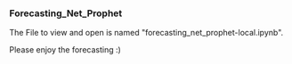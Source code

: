 ### Forecasting_Net_Prophet

The File to view and open is named "forecasting_net_prophet-local.ipynb".

Please enjoy the forecasting :)